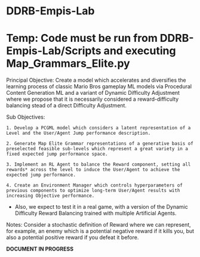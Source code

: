 # DDRB-Empis-Lab

# Temp: Code must be run from DDRB-Empis-Lab/Scripts and executing Map_Grammars_Elite.py

Principal Objective:
Create a model which accelerates and diversifies the learning process of classic Mario Bros gameplay ML models via Procedural Content Generation ML and a variant of Dynamic Difficulty Adjustment where we propose that it is necessarily considered a reward-difficulty balancing stead of a direct Difficulty Adjustment.

Sub Objectives:

    1. Develop a PCGML model which considers a latent representation of a Level and the User/Agent Jump performance description.
    
    2. Generate Map Elite Grammar representations of a generative basis of preselected feasible sub-levels which represent a great variety in a fixed expected jump performance space.
    
    3. Implement an RL Agent to balance the Reward component, setting all rewards* across the level to induce the User/Agent to achieve the expected jump performance.
    
    4. Create an Environment Manager which controls hyperparameters of previous components to optimize long-term User/Agent results with increasing Objective performance.
    
* Also, we expect to test it in a real game, with a version of the Dynamic Difficulty Reward Balancing trained with multiple Artificial Agents.

Notes: Consider a stochastic definition of Reward where we can represent, for example, an enemy which is a potential negative reward if it kills you, but also a potential positive reward if you defeat it before.

**DOCUMENT IN PROGRESS**
